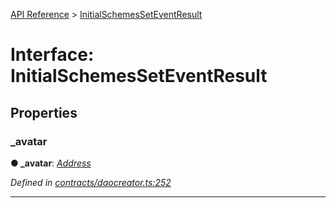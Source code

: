 [API Reference](../README.md) > [InitialSchemesSetEventResult](../interfaces/InitialSchemesSetEventResult.md)



# Interface: InitialSchemesSetEventResult


## Properties
<a id="_avatar"></a>

###  _avatar

**●  _avatar**:  *[Address](../#Address)* 

*Defined in [contracts/daocreator.ts:252](https://github.com/daostack/arc.js/blob/caacbb2/lib/contracts/daocreator.ts#L252)*





___


